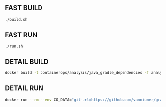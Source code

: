 ## FAST BUILD

```bash
./build.sh
```

## FAST RUN

```bash
./run.sh
```

## DETAIL BUILD
```bash
docker build -t containerops/analysis/java_gradle_dependencies -f analysis/dependencies/Dockerfile
```

## DETAIL RUN
```bash
docker run --rm --env CO_DATA="git-url=https://github.com/vanniuner/gradle-demo.git" containerops/analysis/java_gradle_dependencies
```